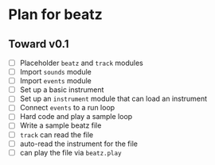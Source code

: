 # Plan for beatz

## Toward v0.1

- [ ] Placeholder `beatz` and `track` modules
- [ ] Import `sounds` module
- [ ] Import `events` module
- [ ] Set up a basic instrument
- [ ] Set up an `instrument` module that can load an instrument
- [ ] Connect `events` to a run loop
- [ ] Hard code and play a sample loop
- [ ] Write a sample beatz file
- [ ] `track` can read the file
- [ ] auto-read the instrument for the file
- [ ] can play the file via `beatz.play`
